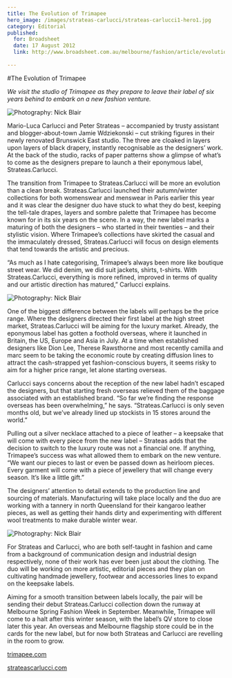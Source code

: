```yaml
---
title: The Evolution of Trimapee
hero_image: /images/strateas-carlucci/strateas-carlucci1-hero1.jpg
category: Editorial
published:
  for: Broadsheet
  date: 17 August 2012
  link: http://www.broadsheet.com.au/melbourne/fashion/article/evolution-trimapee
 
---
```


#The Evolution of Trimapee

*We visit the studio of Trimapee as they prepare to leave their label of six years behind to embark on a new fashion venture.*

![Photography: Nick Blair](/images/strateas-carlucci/strateas-carlucci1.jpg)

Mario-Luca Carlucci and Peter Strateas – accompanied by trusty assistant and blogger-about-town Jamie Wdziekonski – cut striking figures in their newly renovated Brunswick East studio. The three are cloaked in layers upon layers of black drapery, instantly recognisable as the designers’ work. At the back of the studio, racks of paper patterns show a glimpse of what’s to come as the designers prepare to launch a their eponymous label, Strateas.Carlucci.

The transition from Trimapee to Strateas.Carlucci will be more an evolution than a clean break. Strateas.Carlucci launched their autumn/winter collections for both womenswear and menswear in Paris earlier this year and it was clear the designer duo have stuck to what they do best, keeping the tell-tale drapes, layers and sombre palette that Trimapee has become known for in its six years on the scene. In a way, the new label marks a maturing of both the designers – who started in their twenties – and their stylistic vision. Where Trimapee’s collections have skirted the casual and the immaculately dressed, Strateas.Carlucci will focus on design elements that tend towards the artistic and precious.

“As much as I hate categorising, Trimapee’s always been more like boutique street wear. We did denim, we did suit jackets, shirts, t-shirts. With Strateas.Carlucci, everything is more refined, improved in terms of quality and our artistic direction has matured,” Carlucci explains.

![Photography: Nick Blair](/images/strateas-carlucci/strateas-carlucci3.jpg)

One of the biggest difference between the labels will perhaps be the price range. Where the designers directed their first label at the high street market, Strateas.Carlucci will be aiming for the luxury market. Already, the eponymous label has gotten a foothold overseas, where it launched in Britain, the US, Europe and Asia in July. At a time when established designers like Dion Lee, Therese Rawsthorne and most recently camilla and marc seem to be taking the economic route by creating diffusion lines to attract the cash-strapped yet fashion-conscious buyers, it seems risky to aim for a higher price range, let alone starting overseas.

Carlucci says concerns about the reception of the new label hadn’t escaped the designers, but that starting fresh overseas relieved them of the baggage associated with an established brand. “So far we’re finding the response overseas has been overwhelming,” he says. “Strateas.Carlucci is only seven months old, but we’ve already lined up stockists in 15 stores around the world.”

Pulling out a silver necklace attached to a piece of leather – a keepsake that will come with every piece from the new label – Strateas adds that the decision to switch to the luxury route was not a financial one. If anything, Trimapee’s success was what allowed them to embark on the new venture. “We want our pieces to last or even be passed down as heirloom pieces. Every garment will come with a piece of jewellery that will change every season. It’s like a little gift.”

The designers’ attention to detail extends to the production line and sourcing of materials. Manufacturing will take place locally and the duo are working with a tannery in north Queensland for their kangaroo leather pieces, as well as getting their hands dirty and experimenting with different wool treatments to make durable winter wear.

![Photography: Nick Blair](/images/strateas-carlucci/strateas-carlucci2.jpg)

For Strateas and Carlucci, who are both self-taught in fashion and came from a background of communication design and industrial design respectively, none of their work has ever been just about the clothing. The duo will be working on more artistic, editorial pieces and they plan on cultivating handmade jewellery, footwear and accessories lines to expand on the keepsake labels.

Aiming for a smooth transition between labels locally, the pair will be sending their debut Strateas.Carlucci collection down the runway at Melbourne Spring Fashion Week in September. Meanwhile, Trimapee will come to a halt after this winter season, with the label’s QV store to close later this year. An overseas and Melbourne flagship store could be in the cards for the new label, but for now both Strateas and Carlucci are revelling in the room to grow.

[trimapee.com](http://www.trimapee.com/)

[strateascarlucci.com](http://www.strateascarlucci.com/)